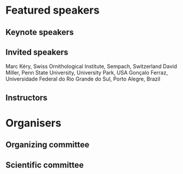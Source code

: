 # Featured speakers

## Keynote speakers


## Invited speakers
Marc Kéry, Swiss Ornithological Institute, Sempach, Switzerland
David Miller, Penn State University, University Park, USA
Gonçalo Ferraz, Universidade Federal do Rio Grande do Sul, Porto Alegre, Brazil

## Instructors


# Organisers


## Organizing committee


## Scientific committee
